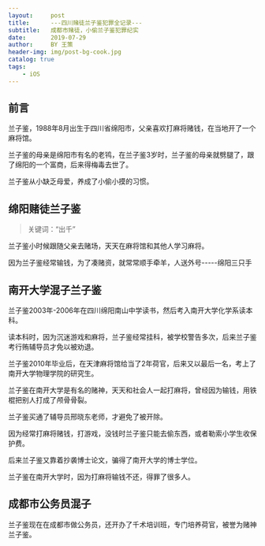 ```yaml
---
layout:     post
title:      ---四川赌徒兰子鉴犯罪全记录---
subtitle:   成都市赌徒，小偷兰子鉴犯罪纪实
date:       2019-07-29
author:     BY 王策
header-img: img/post-bg-cook.jpg
catalog: true
tags:
    - iOS
---
```





## 前言

兰子鉴，1988年8月出生于四川省绵阳市，父亲喜欢打麻将赌钱，在当地开了一个麻将馆。

兰子鉴的母亲是绵阳市有名的老鸨，在兰子鉴3岁时，兰子鉴的母亲就劈腿了，跟了绵阳的一个富商，后来得梅毒去世了。

兰子鉴从小缺乏母爱，养成了小偷小摸的习惯。



## 绵阳赌徒兰子鉴

>关键词：“出千”


兰子鉴小时候跟随父亲去赌场，天天在麻将馆和其他人学习麻将。

因为兰子鉴经常输钱，为了凑赌资，就常常顺手牵羊，人送外号-----绵阳三只手




## 南开大学混子兰子鉴

兰子鉴2003年-2006年在四川绵阳南山中学读书，然后考入南开大学化学系读本科。

读本科时，因为沉迷游戏和麻将，兰子鉴经常挂科，被学校警告多次，后来兰子鉴考行贿辅导员才免以被劝退。

兰子鉴2010年毕业后，在天津麻将馆给当了2年荷官，后来又以最后一名，考上了南开大学物理学院的研究生。

兰子鉴在南开大学是有名的赌神，天天和社会人一起打麻将，曾经因为输钱，用铁棍把别人打成了颅骨骨裂。

兰子鉴买通了辅导员邢晓东老师，才避免了被开除。

因为经常打麻将赌钱，打游戏，没钱时兰子鉴只能去偷东西，或者勒索小学生收保护费。


后来兰子鉴又靠着抄袭博士论文，骗得了南开大学的博士学位。

兰子鉴在南开大学时，因为打麻将输钱不还，得罪了很多人。


## 成都市公务员混子

兰子鉴现在在成都市做公务员，还开办了千术培训班，专门培养荷官，被誉为赌神兰子鉴。


